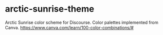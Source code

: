 # arctic-sunrise-theme
Arctic Sunrise color scheme for Discourse. Color palettes implemented from Canva. https://www.canva.com/learn/100-color-combinations/#
